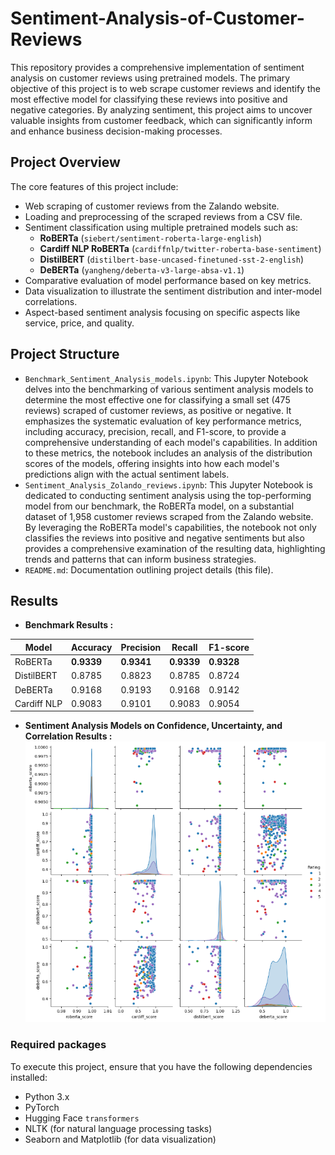 # Sentiment-Analysis-of-Customer-Reviews

This repository provides a comprehensive implementation of sentiment analysis on customer reviews using pretrained models. The primary objective of this project is to web scrape customer reviews and identify the most effective model for classifying these reviews into positive and negative categories. By analyzing sentiment, this project aims to uncover valuable insights from customer feedback, which can significantly inform and enhance business decision-making processes.

## Project Overview

The core features of this project include:
- Web scraping of customer reviews from the Zalando website.
- Loading and preprocessing of the scraped reviews from a CSV file.
- Sentiment classification using multiple pretrained models such as:
  - **RoBERTa** (`siebert/sentiment-roberta-large-english`)
  - **Cardiff NLP RoBERTa** (`cardiffnlp/twitter-roberta-base-sentiment`)
  - **DistilBERT** (`distilbert-base-uncased-finetuned-sst-2-english`)
  - **DeBERTa** (`yangheng/deberta-v3-large-absa-v1.1`)
- Comparative evaluation of model performance based on key metrics.
- Data visualization to illustrate the sentiment distribution and inter-model correlations.
- Aspect-based sentiment analysis focusing on specific aspects like service, price, and quality.

## Project Structure

- `Benchmark_Sentiment_Analysis_models.ipynb`: This Jupyter Notebook delves into the benchmarking of various sentiment analysis models to determine the most effective one for classifying a small set (475 reviews) scraped of customer reviews, as positive or negative. It emphasizes the systematic evaluation of key performance metrics, including accuracy, precision, recall, and F1-score, to provide a comprehensive understanding of each model's capabilities. In addition to these metrics, the notebook includes an analysis of the distribution scores of the models, offering insights into how each model's predictions align with the actual sentiment labels.
- `Sentiment_Analysis_Zolando_reviews.ipynb`: This Jupyter Notebook is dedicated to conducting sentiment analysis using the top-performing model from our benchmark, the RoBERTa model, on a substantial dataset of 1,958 customer reviews scraped from the Zalando website. By leveraging the RoBERTa model's capabilities, the notebook not only classifies the reviews into positive and negative sentiments but also provides a comprehensive examination of the resulting data, highlighting trends and patterns that can inform business strategies.
- `README.md`: Documentation outlining project details (this file).

## Results
- **Benchmark Results :**

| Model       | Accuracy | Precision | Recall  | F1-score |
|-------------|----------|-----------|---------|----------|
| RoBERTa     | **0.9339**   | **0.9341**    | **0.9339**  | **0.9328**   |
| DistilBERT  | 0.8785   | 0.8823    | 0.8785  | 0.8724   |
| DeBERTa     | 0.9168   | 0.9193    | 0.9168  | 0.9142   |
| Cardiff NLP | 0.9083   | 0.9101    | 0.9083  | 0.9054   |

- **Sentiment Analysis Models on Confidence, Uncertainty, and Correlation Results :**
  ![confidence plot comparison](confidence_plot_comparison.PNG)


  

### Required packages

To execute this project, ensure that you have the following dependencies installed:

- Python 3.x
- PyTorch
- Hugging Face `transformers`
- NLTK (for natural language processing tasks)
- Seaborn and Matplotlib (for data visualization)

